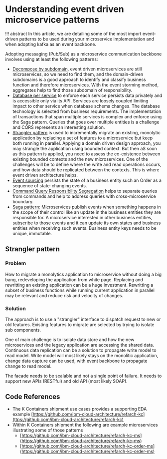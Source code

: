 # Understanding event driven microservice patterns

!!! abstract
    In this article, we are detailing some of the most import event-driven patterns to be used during your microservice implementation and when adopting kafka as an event backbone.

Adopting messaging (Pub/Sub) as a microservice communication backbone involves using at least the following patterns:

* [Decompose by subdomain](https://microservices.io/patterns/decomposition/decompose-by-subdomain.html), event driven microservices are still microservices, so we need to find them, and the domain-driven subdomains is a good approach to identify and classify business function and therefore microservices. With the event storming method, aggregates help to find those subdomain of responsibility. 
* [Database per service](https://microservices.io/patterns/data/database-per-service.html) to enforce each service persists data privately and is accessible only via its API. Services are loosely coupled limiting impact to other service when database schema changes. The database technology is selected from business requirements. The implementation of transactions that span multiple services is complex and enforce using the Saga pattern. Queries that goes over multiple entities is a challenge and CQRS represents an interesting solution. 
* [Strangler pattern](#strangler-pattern) is used to incrementally migrate an existing, monolytic application by replacing a set of features to a microservice but keep both running in parallel. Applying a domain driven design approach, you may strangle the application using bounded context. But then aS soon as this pattern is applied, you need to assess the co-existence between existing bounded contexts and the new microservices. One of the challenges will be to define where the write and read operations occurs, and how data should be replicated between the contexts. This is where event driven architecture helps. 
* [Event sourcing](event-sourcing.md) persists the state of a business entity such an Order as a sequence of state-changing events. 
* [Command Query Responsibility Segregation](cqrs.md) helps to separate queries from commands and help to address queries with cross-microservice boundary.
* [Saga pattern:](saga.md) Microservices publish events when something happens in the scope of their control like an update in the business entities they are responsible for. A microservice interested in other business entities, subscribe to those events and it can update its own states and business entities when receiving such events. Business entity keys needs to be unique, immutable.


## Strangler pattern

### Problem

How to migrate a monolytics application to microservice without doing a big bang, redeveloping the application from white page. Replacing and rewritting an existing application can be a huge investment. Rewritting a subset of business functions while running current application in parallel may be relevant and reduce risk and velocity of changes. 

### Solution

The approach is to use a "strangler" interface to dispatch request to new or old features. Existing features to migrate are selected by trying to isolate sub components. 

One of main challenge is to isolate data store and how the new microservices and the legacy application are accessing the shared data. Continuous data replication can be a solution to propagate write model to read model. Write model will most likely stays on the monolitic application, change data capture can be used, with event backbone to propagate change to read model.

The facade needs to be scalable and not a single point of failure. It needs to support new APIs (RESTful) and old API (most likely SOAP).

## Code References

* The K Containers shipment use cases provides a supporting EDA example [https://github.com/ibm-cloud-architecture/refarch-kc](ttps://github.com/ibm-cloud-architecture/refarch-kc)
* Within K Containers shipment the following are example microservices illustrating some of those patterns  
    * [https://github.com/ibm-cloud-architecture/refarch-kc-ms](https://github.com/ibm-cloud-architecture/refarch-kc-ms)
    * [https://github.com/ibm-cloud-architecture/refarch-kc-order-ms](https://github.com/ibm-cloud-architecture/refarch-kc-order-ms)


  

